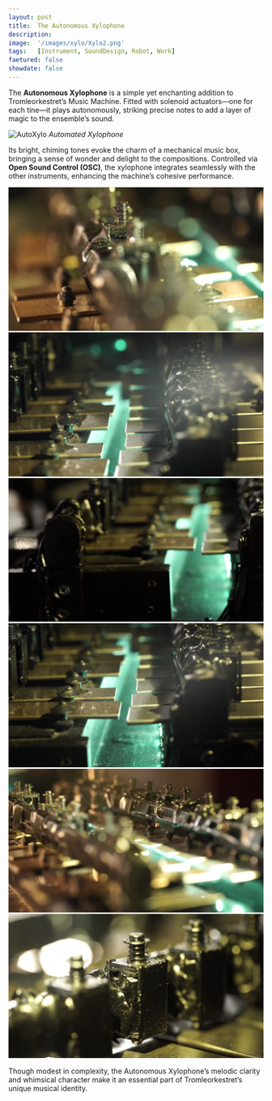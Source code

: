 ```yaml
---
layout: post
title:  The Autonomous Xylophone
description: 
image:  '/images/xylo/Xylo2.png'
tags:   [Instrument, SoundDesign, Robot, Work]
faetured: false
showdate: false
---
```


The **Autonomous Xylophone** is a simple yet enchanting addition to Tromleorkestret’s Music Machine. Fitted with solenoid actuators—one for each tine—it plays autonomously, striking precise notes to add a layer of magic to the ensemble’s sound.


![AutoXylo]({{site.baseurl}}/images/xylo/xylo.gif)
*Automated Xylophone*


Its bright, chiming tones evoke the charm of a mechanical music box, bringing a sense of wonder and delight to the compositions. Controlled via **Open Sound Control (OSC)**, the xylophone integrates seamlessly with the other instruments, enhancing the machine’s cohesive performance.


<div class="gallery-box">
    <div class="gallery" columns="2">
        <img src="/images/xylo/Xylo1.png">
        <img src="/images/xylo/Xylo2.png">
        <img src="/images/xylo/Xylo3.png">
        <img src="/images/xylo/Xylo4.png">
        <img src="/images/xylo/Xylo5.png">
        <img src="/images/xylo/Xylo7.png">
    </div>
</div>





Though modest in complexity, the Autonomous Xylophone’s melodic clarity and whimsical character make it an essential part of Tromleorkestret’s unique musical identity.